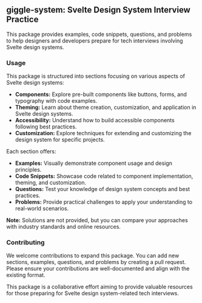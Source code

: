 ## giggle-system: Svelte Design System Interview Practice

This package provides examples, code snippets, questions, and problems to help designers and developers prepare for tech interviews involving Svelte design systems.

### Usage

This package is structured into sections focusing on various aspects of Svelte design systems:

* **Components:** Explore pre-built components like buttons, forms, and typography with code examples.
* **Theming:** Learn about theme creation, customization, and application in Svelte design systems.
* **Accessibility:** Understand how to build accessible components following best practices.
* **Customization:** Explore techniques for extending and customizing the design system for specific projects.

Each section offers:

* **Examples:** Visually demonstrate component usage and design principles.
* **Code Snippets:** Showcase code related to component implementation, theming, and customization.
* **Questions:** Test your knowledge of design system concepts and best practices.
* **Problems:** Provide practical challenges to apply your understanding to real-world scenarios.

**Note:** Solutions are not provided, but you can compare your approaches with industry standards and online resources. 

### Contributing

We welcome contributions to expand this package. You can add new sections, examples, questions, and problems by creating a pull request. Please ensure your contributions are well-documented and align with the existing format.

This package is a collaborative effort aiming to provide valuable resources for those preparing for Svelte design system-related tech interviews.